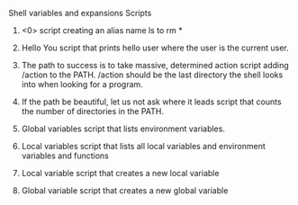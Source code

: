 Shell variables and expansions Scripts

1. <0>
script creating an alias name ls to rm *

2. Hello You
script that prints hello user where the user is the current user.

3. The path to success is to take massive, determined action
script adding /action to the PATH. /action should be the last directory the shell looks into when looking for a program.

4. If the path be beautiful, let us not ask where it leads
script that counts the number of directories in the PATH.

5. Global variables
script that lists environment variables.

6. Local variables
script that lists all local variables and environment variables and functions

7. Local variable
script that creates a new local variable

8. Global variable
script that creates a new global variable 
